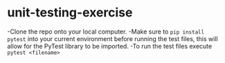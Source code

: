 # unit-testing-exercise
-Clone the repo onto your local computer. 
-Make sure to `pip install pytest`  into your current environment before running the test files, this will allow for the PyTest library to be imported.
-To run the test files execute `pytest <filename>`

